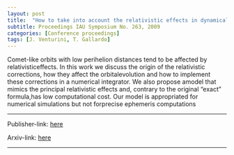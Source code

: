 ```yaml
---
layout: post
title:  "How to take into account the relativistic effects in dynamical studies of comets"
subtitle: Proceedings IAU Symposium No. 263, 2009
categories: [Conference proceedings]
tags: [J. Venturini, T. Gallardo]
---
```


Comet-like orbits with low perihelion distances tend to be affected by relativisticeffects. In this work we discuss the origin of the relativistic corrections, how they affect the orbitalevolution and how to implement these corrections in a numerical integrator. We also propose amodel that mimics the principal relativistic effects and, contrary to the original “exact” formula,has low computational cost. Our model is appropriated for numerical simulations but not forprecise ephemeris computations

---

Publisher-link: [here](https://www.cambridge.org/core/services/aop-cambridge-core/content/view/S1743921310001596)

Arxiv-link: [here](https://arxiv.org/abs/1105.5108)

---
